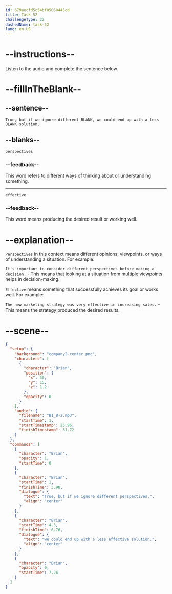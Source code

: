 ```yaml
---
id: 679aecfd5c54bf05060445cd
title: Task 52
challengeType: 22
dashedName: task-52
lang: en-US
---
```


<!-- (Audio) Brian: True, but if we ignore different perspectives, we could end up with a less effective solution. -->

# --instructions--

Listen to the audio and complete the sentence below.

# --fillInTheBlank--

## --sentence--

`True, but if we ignore different BLANK, we could end up with a less BLANK solution.`

## --blanks--

`perspectives`

### --feedback--

This word refers to different ways of thinking about or understanding something.

---

`effective`

### --feedback--

This word means producing the desired result or working well.

# --explanation--

`Perspectives` in this context means different opinions, viewpoints, or ways of understanding a situation. For example:

`It's important to consider different perspectives before making a decision.` - This means that looking at a situation from multiple viewpoints helps in decision-making.

`Effective` means something that successfully achieves its goal or works well. For example:

`The new marketing strategy was very effective in increasing sales.` - This means the strategy produced the desired results.

# --scene--

```json
{
  "setup": {
    "background": "company2-center.png",
    "characters": [
      {
        "character": "Brian",
        "position": {
          "x": 50,
          "y": 15,
          "z": 1.2
        },
        "opacity": 0
      }
    ],
    "audio": {
      "filename": "B1_8-2.mp3",
      "startTime": 1,
      "startTimestamp": 25.96,
      "finishTimestamp": 31.72
    }
  },
  "commands": [
    {
      "character": "Brian",
      "opacity": 1,
      "startTime": 0
    },
    {
      "character": "Brian",
      "startTime": 1,
      "finishTime": 3.98,
      "dialogue": {
        "text": "True, but if we ignore different perspectives,",
        "align": "center"
      }
    },
    {
      "character": "Brian",
      "startTime": 4.3,
      "finishTime": 6.76,
      "dialogue": {
        "text": "we could end up with a less effective solution.",
        "align": "center"
      }
    },
    {
      "character": "Brian",
      "opacity": 0,
      "startTime": 7.26
    }
  ]
}
```
